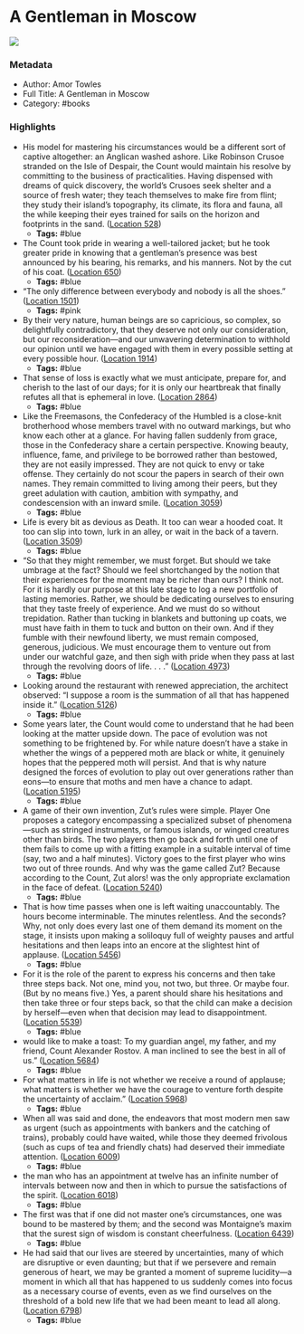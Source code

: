 # A Gentleman in Moscow

![](https://images-na.ssl-images-amazon.com/images/I/51T7zMDV9xL._SL200_.jpg)

### Metadata

- Author: Amor Towles
- Full Title: A Gentleman in Moscow
- Category: #books

### Highlights

- His model for mastering his circumstances would be a different sort of captive altogether: an Anglican washed ashore. Like Robinson Crusoe stranded on the Isle of Despair, the Count would maintain his resolve by committing to the business of practicalities. Having dispensed with dreams of quick discovery, the world’s Crusoes seek shelter and a source of fresh water; they teach themselves to make fire from flint; they study their island’s topography, its climate, its flora and fauna, all the while keeping their eyes trained for sails on the horizon and footprints in the sand. ([Location 528](https://readwise.io/to_kindle?action=open&asin=B01COJUEZ0&location=528))
    - **Tags:** #blue
- The Count took pride in wearing a well-tailored jacket; but he took greater pride in knowing that a gentleman’s presence was best announced by his bearing, his remarks, and his manners. Not by the cut of his coat. ([Location 650](https://readwise.io/to_kindle?action=open&asin=B01COJUEZ0&location=650))
    - **Tags:** #blue
- “The only difference between everybody and nobody is all the shoes.” ([Location 1501](https://readwise.io/to_kindle?action=open&asin=B01COJUEZ0&location=1501))
    - **Tags:** #pink
- By their very nature, human beings are so capricious, so complex, so delightfully contradictory, that they deserve not only our consideration, but our reconsideration—and our unwavering determination to withhold our opinion until we have engaged with them in every possible setting at every possible hour. ([Location 1914](https://readwise.io/to_kindle?action=open&asin=B01COJUEZ0&location=1914))
    - **Tags:** #blue
- That sense of loss is exactly what we must anticipate, prepare for, and cherish to the last of our days; for it is only our heartbreak that finally refutes all that is ephemeral in love. ([Location 2864](https://readwise.io/to_kindle?action=open&asin=B01COJUEZ0&location=2864))
    - **Tags:** #blue
- Like the Freemasons, the Confederacy of the Humbled is a close-knit brotherhood whose members travel with no outward markings, but who know each other at a glance. For having fallen suddenly from grace, those in the Confederacy share a certain perspective. Knowing beauty, influence, fame, and privilege to be borrowed rather than bestowed, they are not easily impressed. They are not quick to envy or take offense. They certainly do not scour the papers in search of their own names. They remain committed to living among their peers, but they greet adulation with caution, ambition with sympathy, and condescension with an inward smile. ([Location 3059](https://readwise.io/to_kindle?action=open&asin=B01COJUEZ0&location=3059))
    - **Tags:** #blue
- Life is every bit as devious as Death. It too can wear a hooded coat. It too can slip into town, lurk in an alley, or wait in the back of a tavern. ([Location 3509](https://readwise.io/to_kindle?action=open&asin=B01COJUEZ0&location=3509))
    - **Tags:** #blue
- “So that they might remember, we must forget. But should we take umbrage at the fact? Should we feel shortchanged by the notion that their experiences for the moment may be richer than ours? I think not. For it is hardly our purpose at this late stage to log a new portfolio of lasting memories. Rather, we should be dedicating ourselves to ensuring that they taste freely of experience. And we must do so without trepidation. Rather than tucking in blankets and buttoning up coats, we must have faith in them to tuck and button on their own. And if they fumble with their newfound liberty, we must remain composed, generous, judicious. We must encourage them to venture out from under our watchful gaze, and then sigh with pride when they pass at last through the revolving doors of life. . . .” ([Location 4973](https://readwise.io/to_kindle?action=open&asin=B01COJUEZ0&location=4973))
    - **Tags:** #blue
- Looking around the restaurant with renewed appreciation, the architect observed: “I suppose a room is the summation of all that has happened inside it.” ([Location 5126](https://readwise.io/to_kindle?action=open&asin=B01COJUEZ0&location=5126))
    - **Tags:** #blue
- Some years later, the Count would come to understand that he had been looking at the matter upside down. The pace of evolution was not something to be frightened by. For while nature doesn’t have a stake in whether the wings of a peppered moth are black or white, it genuinely hopes that the peppered moth will persist. And that is why nature designed the forces of evolution to play out over generations rather than eons—to ensure that moths and men have a chance to adapt. ([Location 5195](https://readwise.io/to_kindle?action=open&asin=B01COJUEZ0&location=5195))
    - **Tags:** #blue
- A game of their own invention, Zut’s rules were simple. Player One proposes a category encompassing a specialized subset of phenomena—such as stringed instruments, or famous islands, or winged creatures other than birds. The two players then go back and forth until one of them fails to come up with a fitting example in a suitable interval of time (say, two and a half minutes). Victory goes to the first player who wins two out of three rounds. And why was the game called Zut? Because according to the Count, Zut alors! was the only appropriate exclamation in the face of defeat. ([Location 5240](https://readwise.io/to_kindle?action=open&asin=B01COJUEZ0&location=5240))
    - **Tags:** #blue
- That is how time passes when one is left waiting unaccountably. The hours become interminable. The minutes relentless. And the seconds? Why, not only does every last one of them demand its moment on the stage, it insists upon making a soliloquy full of weighty pauses and artful hesitations and then leaps into an encore at the slightest hint of applause. ([Location 5456](https://readwise.io/to_kindle?action=open&asin=B01COJUEZ0&location=5456))
    - **Tags:** #blue
- For it is the role of the parent to express his concerns and then take three steps back. Not one, mind you, not two, but three. Or maybe four. (But by no means five.) Yes, a parent should share his hesitations and then take three or four steps back, so that the child can make a decision by herself—even when that decision may lead to disappointment. ([Location 5539](https://readwise.io/to_kindle?action=open&asin=B01COJUEZ0&location=5539))
    - **Tags:** #blue
- would like to make a toast: To my guardian angel, my father, and my friend, Count Alexander Rostov. A man inclined to see the best in all of us.” ([Location 5684](https://readwise.io/to_kindle?action=open&asin=B01COJUEZ0&location=5684))
    - **Tags:** #blue
- For what matters in life is not whether we receive a round of applause; what matters is whether we have the courage to venture forth despite the uncertainty of acclaim.” ([Location 5968](https://readwise.io/to_kindle?action=open&asin=B01COJUEZ0&location=5968))
    - **Tags:** #blue
- When all was said and done, the endeavors that most modern men saw as urgent (such as appointments with bankers and the catching of trains), probably could have waited, while those they deemed frivolous (such as cups of tea and friendly chats) had deserved their immediate attention. ([Location 6009](https://readwise.io/to_kindle?action=open&asin=B01COJUEZ0&location=6009))
    - **Tags:** #blue
- the man who has an appointment at twelve has an infinite number of intervals between now and then in which to pursue the satisfactions of the spirit. ([Location 6018](https://readwise.io/to_kindle?action=open&asin=B01COJUEZ0&location=6018))
    - **Tags:** #blue
- The first was that if one did not master one’s circumstances, one was bound to be mastered by them; and the second was Montaigne’s maxim that the surest sign of wisdom is constant cheerfulness. ([Location 6439](https://readwise.io/to_kindle?action=open&asin=B01COJUEZ0&location=6439))
    - **Tags:** #blue
- He had said that our lives are steered by uncertainties, many of which are disruptive or even daunting; but that if we persevere and remain generous of heart, we may be granted a moment of supreme lucidity—a moment in which all that has happened to us suddenly comes into focus as a necessary course of events, even as we find ourselves on the threshold of a bold new life that we had been meant to lead all along. ([Location 6798](https://readwise.io/to_kindle?action=open&asin=B01COJUEZ0&location=6798))
    - **Tags:** #blue
